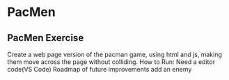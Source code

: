 # PacMen
## PacMen Exercise
Create a web page version of the pacman game, using html and js, making them move across the page without colliding. 
How to Run: Need a editor code(VS Code)
Roadmap of future improvements add an enemy

